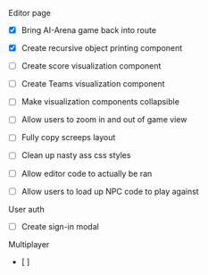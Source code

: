Editor page
- [x] Bring AI-Arena game back into route
- [x] Create recursive object printing component
- [ ] Create score visualization component
- [ ] Create Teams visualization component
- [ ] Make visualization components collapsible
- [ ] Allow users to zoom in and out of game view
- [ ] Fully copy screeps layout
- [ ] Clean up nasty ass css styles

- [ ] Allow editor code to actually be ran
- [ ] Allow users to load up NPC code to play against

User auth
- [ ] Create sign-in modal

Multiplayer
- [ ]